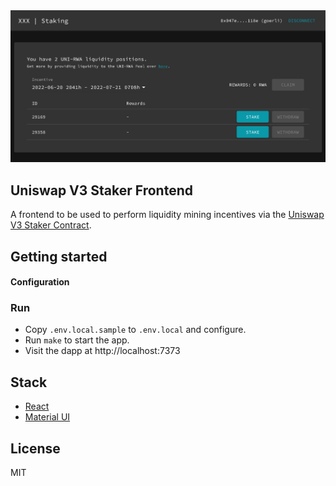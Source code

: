 <div align="center">
    <img src="./xxxStake.png" alt="witswap staking" width=700 />
</div>

## Uniswap V3 Staker Frontend

A frontend to be used to perform liquidity mining incentives via the [Uniswap V3 Staker Contract](https://github.com/Uniswap/uniswap-v3-staker).



## Getting started

#### Configuration

### Run

- Copy `.env.local.sample` to `.env.local` and configure.
- Run `make` to start the app.
- Visit the dapp at http://localhost:7373

## Stack

- [React](https://reactjs.org/)
- [Material UI](https://material-ui.com/)

## License

MIT
